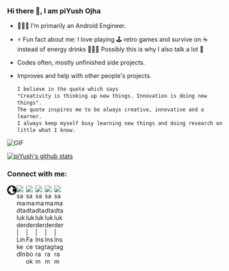 ### Hi there 👋, I am piYush Ojha
 

- 👨🏻‍💻  I’m primarily an Android Engineer.

- ⚡️  Fun fact about me: I love playing 🕹 retro games and survive on ☕️ instead of energy drinks 🙇🏻‍♂️  Possibly this is why I also talk a lot 🤔
- Codes often, mostly unfinished side projects.
- Improves and help with other people's projects.

      I believe in the quote which says 
      "Creativity is thinking up new things. Innovation is doing new things". 
      The quote inspires me to be always creative, innovative and a learner. 
      I always keep myself busy learning new things and doing research on little what I know.
      
 <img alt="GIF" height= 150 src="https://camo.githubusercontent.com/992babdffd8c74a1502de375fbdf7e4d54773242/68747470733a2f2f6d656469612e67697068792e636f6d2f6d656469612f53576f536b4e36447854737a71494b4571762f67697068792e676966" />     


[![piYush's github stats](https://github-readme-stats.vercel.app/api?username=PSOjha)](https://github.com/PSOjha/piYushOjha)


### Connect with me:

[<img align="left" alt="samadtalukder" width="22px" src="https://raw.githubusercontent.com/iconic/open-iconic/master/svg/globe.svg" />][website]
[<img align="left" alt="samadtalukder | LinkedIn" width="22px" src="https://cdn.jsdelivr.net/npm/simple-icons@v3/icons/linkedin.svg" />][linkedin]
[<img align="left" alt="samadtalukder | Facebook" width="22px" src="https://cdn.jsdelivr.net/npm/simple-icons@v3/icons/facebook.svg" />][facebook]
[<img align="left" alt="samadtalukder | Instagram" width="22px" src="https://cdn.jsdelivr.net/npm/simple-icons@v3/icons/instagram.svg" />][instagram]
[<img align="left" alt="samadtalukder | Instagram" width="22px" src="https://cdn.jsdelivr.net/npm/simple-icons@v3/icons/youtube.svg" />][instagram]
[<img align="left" alt="samadtalukder | Instagram" width="22px" src="https://cdn.jsdelivr.net/npm/simple-icons@v3/icons/twitter.svg" />][instagram]
<br />


[website]: https://www.linkedin.com/in/piyush-ojha-177b88172/
[facebook]: https://www.facebook.com/piyush.ojha.777
[instagram]: https://www.instagram.com/piyush.0jha/
[linkedin]: https://www.linkedin.com/in/piyush-ojha-177b88172/
